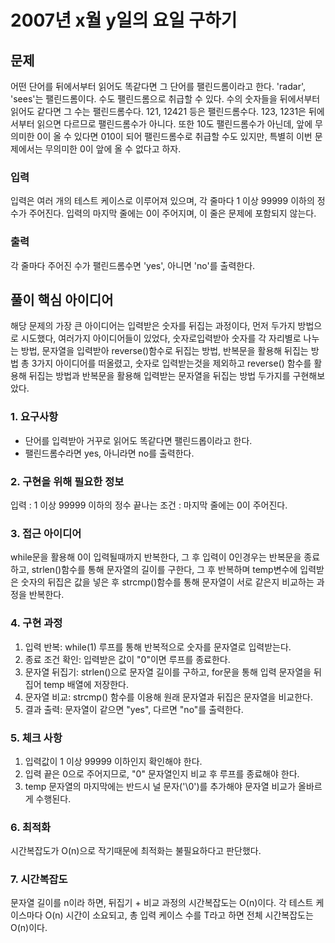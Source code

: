 # 2007년 x월 y일의 요일 구하기

## 문제
어떤 단어를 뒤에서부터 읽어도 똑같다면 그 단어를 팰린드롬이라고 한다. 'radar', 'sees'는 팰린드롬이다.
수도 팰린드롬으로 취급할 수 있다. 수의 숫자들을 뒤에서부터 읽어도 같다면 그 수는 팰린드롬수다. 121, 12421 등은 팰린드롬수다. 123, 1231은 뒤에서부터 읽으면 다르므로 팰린드롬수가 아니다. 또한 10도 팰린드롬수가 아닌데, 앞에 무의미한 0이 올 수 있다면 010이 되어 팰린드롬수로 취급할 수도 있지만, 특별히 이번 문제에서는 무의미한 0이 앞에 올 수 없다고 하자.

### 입력
입력은 여러 개의 테스트 케이스로 이루어져 있으며, 각 줄마다 1 이상 99999 이하의 정수가 주어진다. 입력의 마지막 줄에는 0이 주어지며, 이 줄은 문제에 포함되지 않는다.

### 출력
각 줄마다 주어진 수가 팰린드롬수면 'yes', 아니면 'no'를 출력한다.


## 풀이 핵심 아이디어
해당 문제의 가장 큰 아이디어는 입력받은 숫자를 뒤집는 과정이다, 먼저 두가지 방법으로 시도했다, 여러가지 아이디어들이 있었다, 숫자로입력받아 숫자를 각 자리별로 나누는 방법, 문자열을 입력받아 reverse()함수로 뒤집는 방법, 반복문을 활용해 뒤집는 방법 총 3가지 아이디어를 떠올렸고, 숫자로 입력받는것을 제외하고 reverse() 함수를 활용해 뒤집는 방법과 반복문을 활용해 입력받는 문자열을 뒤집는 방법 두가지를 구현해보았다.

### 1. 요구사항
- 단어를 입력받아 거꾸로 읽어도 똑같다면 팰린드롭이라고 한다.
- 팰린드롬수라면 yes, 아니라면 no를 출력한다.

### 2. 구현을 위해 필요한 정보
입력 : 1 이상 99999 이하의 정수
끝나는 조건 : 마지막 줄에는 0이 주어진다.

### 3. 접근 아이디어
while문을 활용해 0이 입력될때까지 반복한다, 그 후 입력이 0인경우는 반복문을 종료하고, strlen()함수를 통해 문자열의 길이를 구한다, 그 후 반복하며 temp변수에 입력받은 숫자의 뒤집은 값을 넣은 후 strcmp()함수를 통해 문자열이 서로 같은지 비교하는 과정을 반복한다.

### 4. 구현 과정
1. 입력 반복: while(1) 루프를 통해 반복적으로 숫자를 문자열로 입력받는다.
2. 종료 조건 확인: 입력받은 값이 "0"이면 루프를 종료한다.
3. 문자열 뒤집기: strlen()으로 문자열 길이를 구하고, for문을 통해 입력 문자열을 뒤집어 temp 배열에 저장한다.
4. 문자열 비교: strcmp() 함수를 이용해 원래 문자열과 뒤집은 문자열을 비교한다.
5. 결과 출력: 문자열이 같으면 "yes", 다르면 "no"를 출력한다.

### 5. 체크 사항
1. 입력값이 1 이상 99999 이하인지 확인해야 한다.
2. 입력 끝은 0으로 주어지므로, "0" 문자열인지 비교 후 루프를 종료해야 한다.
3. temp 문자열의 마지막에는 반드시 널 문자('\0')를 추가해야 문자열 비교가 올바르게 수행된다.

### 6. 최적화
시간복잡도가 O(n)으로 작기때문에 최적화는 불필요하다고 판단했다.

### 7. 시간복잡도
문자열 길이를 n이라 하면, 뒤집기 + 비교 과정의 시간복잡도는 O(n)이다.
각 테스트 케이스마다 O(n) 시간이 소요되고, 총 입력 케이스 수를 T라고 하면 전체 시간복잡도는O(n)이다.